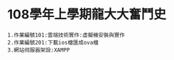 # 108學年上學期龍大大奮鬥史

```
1.作業編號101:雲端技術實作:虛擬機安裝與實作
2.作業編號201:下載ios檔匯成ova檔
3.網站伺服器架設:XAMPP

```
##

###

####

#####

######
